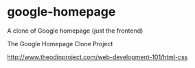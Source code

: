 # google-homepage
A clone of Google homepage (just the frontend)

The Google Homepage Clone Project

http://www.theodinproject.com/web-development-101/html-css
